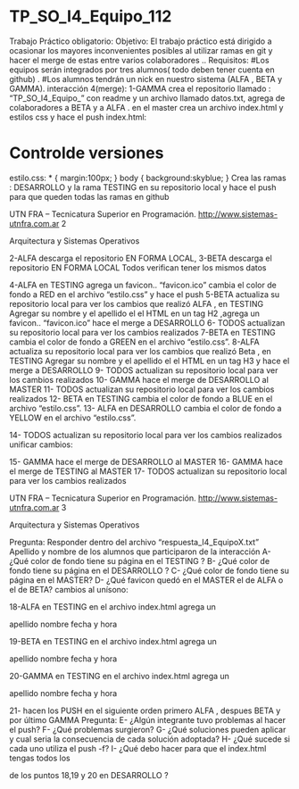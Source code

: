 # TP_SO_I4_Equipo_112

Trabajo Práctico obligatorio:
Objetivo:
El trabajo práctico está dirigido a ocasionar los mayores inconvenientes posibles al utilizar
ramas en git y hacer el merge de estas entre varios colaboradores ..
Requisitos:
#Los equipos serán integrados por tres alumnos( todo deben tener cuenta en github) .
#Los alumnos tendrán un nick en nuestro sistema (ALFA , BETA y GAMMA).
interacción 4(merge):
1-GAMMA crea el repositorio llamado : “TP_SO_I4_Equipo_” con readme y un archivo
llamado datos.txt, agrega de colaboradores a BETA y a ALFA .
en el master crea un archivo index.html y estilos css y hace el push
index.html:
<!DOCTYPE html>
<html>
<head>
<meta charset="utf-8">
<title> UTN FRA</title>
<link rel="icon" type="image/x-icon" href="favicon.ico">
<link rel="stylesheet" type="text/css" href="estilo.css">
</head>
<body>
<h1>Controlde versiones</h1>
</body>
</html>
estilo.css:
* {
margin:100px;
}
body {
background:skyblue;
}
Crea las ramas : DESARROLLO y la rama TESTING en su repositorio local y hace el push
para que queden todas las ramas en github

UTN FRA – Tecnicatura Superior en Programación. http://www.sistemas-utnfra.com.ar 2

Arquitectura y Sistemas Operativos

2-ALFA descarga el repositorio EN FORMA LOCAL,
3-BETA descarga el repositorio EN FORMA LOCAL
Todos verifican tener los mismos datos

4-ALFA en TESTING agrega un favicon.. “favicon.ico” cambia el color de fondo a RED en
el archivo “estilo.css” y hace el push
5-BETA actualiza su repositorio local para ver los cambios que realizó ALFA , en TESTING
Agregar su nombre y el apellido el el HTML en un tag H2 ,agrega un favicon.. “favicon.ico”
hace el merge a DESARROLLO
6- TODOS actualizan su repositorio local para ver los cambios realizados
7-BETA en TESTING cambia el color de fondo a GREEN en el archivo “estilo.css”.
8-ALFA actualiza su repositorio local para ver los cambios que realizó Beta , en TESTING
Agregar su nombre y el apellido el el HTML en un tag H3 y hace el merge a DESARROLLO
9- TODOS actualizan su repositorio local para ver los cambios realizados
10- GAMMA hace el merge de DESARROLLO al MASTER
11- TODOS actualizan su repositorio local para ver los cambios realizados
12- BETA en TESTING cambia el color de fondo a BLUE en el archivo “estilo.css”.
13- ALFA en DESARROLLO cambia el color de fondo a YELLOW en el archivo “estilo.css”.

14- TODOS actualizan su repositorio local para ver los cambios realizados
unificar cambios:

15- GAMMA hace el merge de DESARROLLO al MASTER
16- GAMMA hace el merge de TESTING al MASTER
17- TODOS actualizan su repositorio local para ver los cambios realizados

UTN FRA – Tecnicatura Superior en Programación. http://www.sistemas-utnfra.com.ar 3

Arquitectura y Sistemas Operativos

Pregunta:
Responder dentro del archivo “respuesta_I4_EquipoX.txt”
Apellido y nombre de los alumnos que participaron de la interacción
A- ¿Qué color de fondo tiene su página en el TESTING ?
B- ¿Qué color de fondo tiene su página en el DESARROLLO ?
C- ¿Qué color de fondo tiene su página en el MASTER?
D- ¿Qué favicon quedó en el MASTER el de ALFA o el de BETA?
cambios al unísono:

18-ALFA en TESTING en el archivo index.html agrega un <p>apellido nombre fecha y
hora </p>
19-BETA en TESTING en el archivo index.html agrega un <p>apellido nombre fecha y
hora </p>
20-GAMMA en TESTING en el archivo index.html agrega un <p>apellido nombre fecha y
hora </p>
21- hacen los PUSH en el siguiente orden
primero ALFA , despues BETA y por último GAMMA
Pregunta:
E- ¿Algún integrante tuvo problemas al hacer el push?
F- ¿Qué problemas surgieron?
G- ¿Qué soluciones pueden aplicar y cual seria la consecuencia de cada solución
adoptada?
H- ¿Qué sucede si cada uno utiliza el push -f?
I- ¿Qué debo hacer para que el index.html tengas todos los <p> de los puntos 18,19 y 20
en DESARROLLO ?
